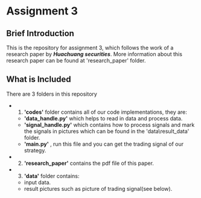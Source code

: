 # Assignment 3
## Brief Introduction
This is the repository for assignment 3, which follows the work of a research paper by ***Huachuang securities***. More information about this research paper can be found at 'research_paper' folder.

## What is Included
There are 3 folders in this repository
- 1. **'codes'** folder contains all of our code implementations, they are:
    - **'data_handle.py'** which helps to read in data and process data.
    - **'signal_handle.py'** which contains how to process signals and mark the signals in pictures which can be found in the 'data\result_data' folder.
    - **'main.py'** , run this file and you can get the trading signal of our strategy.
- 2. **'research_paper'** contains the pdf file of this paper.
- 3. **'data'** folder contains:
    - input data.
    - result pictures such as picture of trading signal(see below).
  
